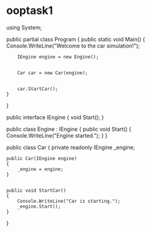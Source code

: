 # ooptask1
using System;

public partial class Program
{
    public static void Main()
    {
        Console.WriteLine("Welcome to the car simulation!");

        
        IEngine engine = new Engine();
        
   
        Car car = new Car(engine);

    
        car.StartCar();
    }
}

public interface IEngine
{
    void Start();
}


public class Engine : IEngine
{
    public void Start()
    {
        Console.WriteLine("Engine started.");
    }
}


public class Car
{
    private readonly IEngine _engine;


    public Car(IEngine engine)
    {
        _engine = engine;
    }


    public void StartCar()
    {
        Console.WriteLine("Car is starting.");
        _engine.Start();  
    }
}
